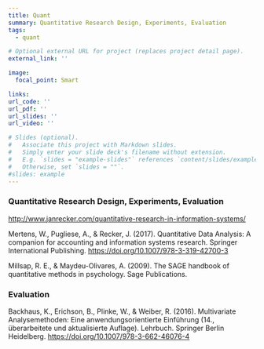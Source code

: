```yaml
---
title: Quant
summary: Quantitative Research Design, Experiments, Evaluation
tags:
  - quant

# Optional external URL for project (replaces project detail page).
external_link: ''

image:
  focal_point: Smart

links:
url_code: ''
url_pdf: ''
url_slides: ''
url_video: ''

# Slides (optional).
#   Associate this project with Markdown slides.
#   Simply enter your slide deck's filename without extension.
#   E.g. `slides = "example-slides"` references `content/slides/example-slides.md`.
#   Otherwise, set `slides = ""`.
#slides: example
---
```


### Quantitative Research Design, Experiments, Evaluation

http://www.janrecker.com/quantitative-research-in-information-systems/

Mertens, W., Pugliese, A., & Recker, J. (2017). Quantitative Data Analysis: A companion for accounting and information systems research. Springer International Publishing. https://doi.org/10.1007/978-3-319-42700-3

Millsap, R. E., & Maydeu-Olivares, A. (2009). The SAGE handbook of quantitative methods in psychology. Sage Publications. 

### Evaluation

Backhaus, K., Erichson, B., Plinke, W., & Weiber, R. (2016). Multivariate Analysemethoden: Eine anwendungsorientierte Einführung (14., überarbeitete und aktualisierte Auflage). Lehrbuch. Springer Berlin Heidelberg. https://doi.org/10.1007/978-3-662-46076-4